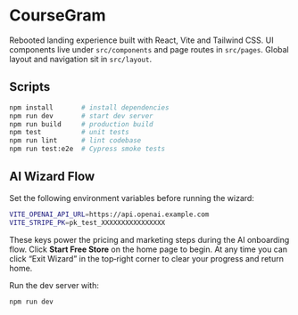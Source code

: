 # CourseGram

Rebooted landing experience built with React, Vite and Tailwind CSS. UI components live under `src/components` and page routes in `src/pages`. Global layout and navigation sit in `src/layout`.

## Scripts

```bash
npm install       # install dependencies
npm run dev       # start dev server
npm run build     # production build
npm test          # unit tests
npm run lint      # lint codebase
npm run test:e2e  # Cypress smoke tests
```

## AI Wizard Flow

Set the following environment variables before running the wizard:

```bash
VITE_OPENAI_API_URL=https://api.openai.example.com
VITE_STRIPE_PK=pk_test_XXXXXXXXXXXXXXXX
```

These keys power the pricing and marketing steps during the AI onboarding flow.
Click **Start Free Store** on the home page to begin. At any time you can click
“Exit Wizard” in the top‑right corner to clear your progress and return home.

Run the dev server with:

```bash
npm run dev
```
